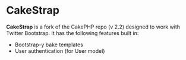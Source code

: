 # CakeStrap #

**CakeStrap** is a fork of the CakePHP repo (v 2.2) designed to work
with Twitter Bootstrap. It has the following features built in:

- Bootstrap-y bake templates
- User authentication (for User model)

